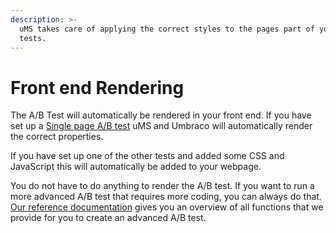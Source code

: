 ```yaml
---
description: >-
  uMS takes care of applying the correct styles to the pages part of your A/B
  tests.
---
```


# Front end Rendering

The A/B Test will automatically be rendered in your front end. If you have set up a [Single page A/B test](../../../../a-b-testing/types-of-a-b-tests/single-page-a-b-test/) uMS and Umbraco will automatically render the correct properties.

If you have set up one of the other tests and added some CSS and JavaScript this will automatically be added to your webpage.

You do not have to do anything to render the A/B test. If you want to run a more advanced A/B test that requires more coding, you can always do that. [Our reference documentation](../../../../a-b-testing/reference/) gives you an overview of all functions that we provide for you to create an advanced A/B test.
